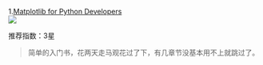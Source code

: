 1.[Matplotlib for Python Developers](https://book.douban.com/subject/4246969/)  
![](https://img3.doubanio.com/lpic/s4272120.jpg)

推荐指数：3星
> 简单的入门书，花两天走马观花过了下，有几章节没基本用不上就跳过了。
